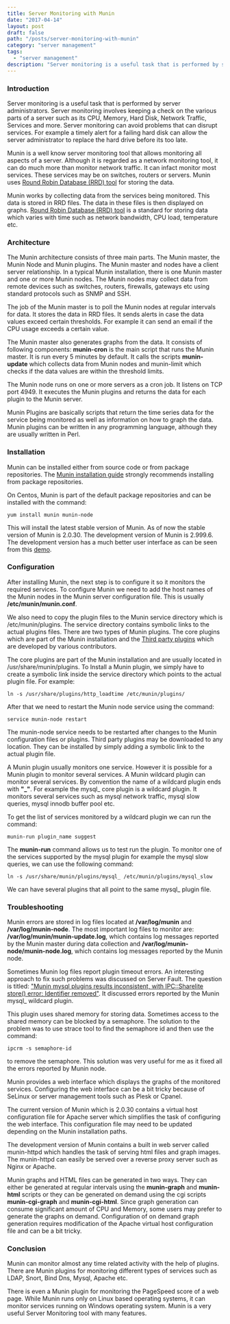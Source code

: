 ```yaml
---
title: Server Monitoring with Munin
date: "2017-04-14"
layout: post
draft: false
path: "/posts/server-monitoring-with-munin"
category: "server management"
tags:
  - "server management"
description: "Server monitoring is a useful task that is performed by server administrators. Server monitoring involves keeping a check on the various parts of a server such as its CPU, Memory, Hard Disk, Network Traffic, Services and more. Server monitoring can avoid problems that can disrupt services."
---
```


### Introduction
Server monitoring is a useful task that is performed by server administrators. Server monitoring involves keeping a check on the various parts of a server such as its CPU, Memory, Hard Disk, Network Traffic, Services and more. Server monitoring can avoid problems that can disrupt services. For example a timely alert for a failing hard disk can allow the server administrator to replace the hard drive before its too late.

Munin is a well know server monitoring tool that allows monitoring all aspects of a server. Although it is regarded as a network monitoring tool, it can do much more than monitor network traffic. It can infact monitor most services. These services may be on switches, routers or servers. Munin uses [Round Robin Database (RRD) tool](https://en.wikipedia.org/wiki/RRDtool) for storing the data.

Munin works by collecting data from the services being monitored. This data is stored in RRD files. The data in these files is then displayed on graphs. [Round Robin Database (RRD) tool](https://en.wikipedia.org/wiki/RRDtool) is a standard for storing data which varies with time such as network bandwidth, CPU load, temperature etc.

### Architecture
The Munin architecture consists of three main parts. The Munin master, the Munin Node and Munin plugins. The Munin master and nodes have a client server relationship. In a typical Munin installation, there is one Munin master and one or more Munin nodes. The Munin nodes may collect data from remote devices such as switches, routers, firewalls, gateways etc using standard protocols such as SNMP and SSH.

The job of the Munin master is to poll the Munin nodes at regular intervals for data. It stores the data in RRD files. It sends alerts in case the data values exceed certain thresholds. For example it can send an email if the CPU usage exceeds a certain value.

The Munin master also generates graphs from the data. It consists of following components: **munin-cron** is the main script that runs the Munin master. It is run every 5 minutes by default. It calls the scripts **munin-update** which collects data from Munin nodes and munin-limit which checks if the data values are within the threshold limits.

The Munin node runs on one or more servers as a cron job. It listens on TCP port 4949. It executes the Munin plugins and returns the data for each plugin to the Munin server.

Munin Plugins are basically scripts that return the time series data for the service being monitored as well as information on how to graph the data. Munin plugins can be written in any programming language, although they are usually written in Perl.

### Installation
Munin can be installed either from source code or from package repositories. The [Munin installation guide](http://munin.readthedocs.io/en/latest/installation/index.html) strongly recommends installing from package repositories.

On Centos, Munin is part of the default package repositories and can be installed with the command:

```
yum install munin munin-node
```

This will install the latest stable version of Munin. As of now the stable version of Munin is 2.0.30. The development version of Munin is 2.999.6. The development version has a much better user interface as can be seen from this [demo](http://demo.munin-monitoring.org/).

### Configuration
After installing Munin, the next step is to configure it so it monitors the required services. To configure Munin we need to add the host names of the Munin nodes in the Munin server configuration file. This is usually **/etc/munin/munin.conf**.

We also need to copy the plugin files to the Munin service directory which is /etc/munin/plugins. The service directory contains symbolic links to the actual plugins files. There are two types of Munin plugins. The core plugins which are part of the Munin installation and the [Third party plugins](http://gallery.munin-monitoring.org/contrib/) which are developed by various contributors.

The core plugins are part of the Munin installation and are usually located in /usr/share/munin/plugins. To Install a Munin plugin, we simply have to create a symbolic link inside the service directory which points to the actual plugin file. For example:

```
ln -s /usr/share/plugins/http_loadtime /etc/munin/plugins/
```

After that we need to restart the Munin node service using the command:

```
service munin-node restart
```

The munin-node service needs to be restarted after changes to the Munin configuration files or plugins. Third party plugins may be downloaded to any location. They can be installed by simply adding a symbolic link to the actual plugin file.

A Munin plugin usually monitors one service. However it is possible for a Munin plugin to monitor several services. A Munin wildcard plugin can monitor several services. By convention the name of a wildcard plugin ends with **"_"**. For example the mysql_ core plugin is a wildcard plugin. It monitors several services such as mysql network traffic, mysql slow queries, mysql innodb buffer pool etc.

To get the list of services monitored by a wildcard plugin we can run the command:

```
munin-run plugin_name suggest
```

The **munin-run** command allows us to test run the plugin. To monitor one of the services supported by the mysql plugin for example the mysql slow queries, we can use the following command:

```
ln -s /usr/share/munin/plugins/mysql_ /etc/munin/plugins/mysql_slow
```

We can have several plugins that all point to the same mysql_ plugin file.

### Troubleshooting
Munin errors are stored in log files located at **/var/log/munin** and **/var/log/munin-node**. The most important log files to monitor are: **/var/log/munin/munin-update.log**, which contains log messages reported by the Munin master during data collection and **/var/log/munin-node/munin-node.log**, which contains log messages reported by the Munin node.

Sometimes Munin log files report plugin timeout errors. An interesting approach to fix such problems was discussed on Server Fault. The question is titled: ["Munin mysql plugins results inconsistent, with IPC::Sharelite store() error: Identifier removed"](https://serverfault.com/questions/542232/munin-mysql-plugins-results-inconsistent-with-ipcsharelite-store-error-ide). It discussed errors reported by the Munin mysql_ wildcard plugin.

This plugin uses shared memory for storing data. Sometimes access to the shared memory can be blocked by a semaphore. The solution to the problem was to use strace tool to find the semaphore id and then use the command:

```
ipcrm -s semaphore-id
```

to remove the semaphore. This solution was very useful for me as it fixed all the errors reported by Munin node.

Munin provides a web interface which displays the graphs of the monitored services. Configuring the web interface can be a bit tricky because of SeLinux or server management tools such as Plesk or Cpanel.

The current version of Munin which is 2.0.30 contains a virtual host configuration file for Apache server which simplifies the task of configuring the web interface. This configuration file may need to be updated depending on the Munin installation paths.

The development version of Munin contains a built in web server called munin-httpd which handles the task of serving html files and graph images. The munin-httpd can easily be served over a reverse proxy server such as Nginx or Apache.

Munin graphs and HTML files can be generated in two ways. They can either be generated at regular intervals using the **munin-graph** and **munin-html** scripts or they can be generated on demand using the cgi scripts **munin-cgi-graph** and **munin-cgi-html**. Since graph generation can consume significant amount of CPU and Memory, some users may prefer to generate the graphs on demand. Configuration of on demand graph generation requires modification of the Apache virtual host configuration file and can be a bit tricky.

### Conclusion
Munin can monitor almost any time related activity with the help of plugins. There are Munin plugins for monitoring different types of services such as LDAP, Snort, Bind Dns, Mysql, Apache etc.

There is even a Munin plugin for monitoring the PageSpeed score of a web page. While Munin runs only on Linux based operating systems, it can monitor services running on Windows operating system. Munin is a very useful Server Monitoring tool with many features.
